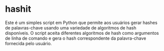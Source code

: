 # hashit
Este é um simples script em Python que permite aos usuários gerar hashes de palavras-chave usando uma variedade de algoritmos de hash disponíveis. O script aceita diferentes algoritmos de hash como argumentos de linha de comando e gera o hash correspondente da palavra-chave fornecida pelo usuário.
